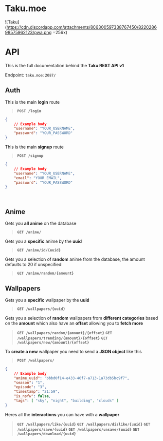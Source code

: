 # Taku.moe 

![Taku](https://cdn.discordapp.com/attachments/806300597338767450/822028698575962123/pwa.png =256x)

# API 
This is the full documentation behind the **Taku REST API v1** 

Endpoint: `taku.moe:2087/`

## Auth
This is the main **login** route
> **`POST /login`**
```json
{
	// Example body
	"username": "YOUR_USERNAME",
	"password": "YOUR_PASSWORD"
}
```

This is the main **signup** route
> **`POST /signup`**
```json
{
	// Example body
	"username": "YOUR_USERNAME",
	"email": "YOUR_EMAIL",
	"password": "YOUR_PASSWORD"
}
```
<br>

## Anime
Gets you **all anime**  on the database
> **`GET /anime/`** 

Gets you a **specific** anime by the **uuid**
> **`GET /anime/id/{uuid}`**
> 
Gets you a selection of **random** anime from the database, the amount defaults to 20 if unspecified
> **`GET /anime/random/{amount}`**


## Wallpapers
Gets you a **specific** wallpaper by the **uuid**
> **`GET /wallpapers/{uuid}`** 

Gets you a selection of **random** wallpapers from **different categories** based on the **amount**
which also have an **offset** allowing you to **fetch more**
> **`GET /wallpapers/random/{amount}/{offset}`** 
> **`GET /wallpapers/trending/{amount}/{offset}`** 
> **`GET /wallpapers/new/{amount}/{offset}`**

To **create a new** wallpaper you need to send a **JSON object** like this
> **`POST /wallpapers/`**
```json
{
	// Example body
	"anime_uuid": "bbbd0f14-e433-46f7-a713-1a73db5bc9f7",
	"season": "1",
	"episode": "3",
	"timestamp": "21:59",
	"is_nsfw": false,
	"tags": [ "sky", "night", "building", "clouds" ]
}
```

Heres all the **interactions** you can have with a **wallpaper**
> **`GET /wallpapers/like/{uuid}`**
> **`GET /wallpapers/dislike/{uuid}`**
> **`GET /wallpapers/save/{uuid}`**
> **`GET /wallpapers/unsave/{uuid}`**
> **`GET /wallpapers/download/{uuid}`**